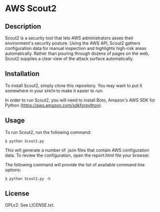 AWS Scout2
==========

## Description

Scout2 is a security tool that lets AWS administrators asses their environment's
security posture. Using the AWS API, Scout2 gathers configuration data for manual
inspection and highlights high-risk areas automatically. Rather than pouring
through dozens of pages on the web, Scout2 supplies a clear view of the attack
surface automatically.

## Installation

To install Scout2, simply clone this repository. You may want to put it somewhere
in your `$PATH` to make it easier to run.

In order to run Scout2, you will need to install Boto, Amazon's AWS SDK for
Python (https://aws.amazon.com/sdkforpython).

## Usage

To run Scout2, run the following command:

    $ python Scout2.py

This will generate a number of .json files that contain AWS configuration data.
To review the configuration, open the report.html file your browser.

The following command will provide the list of available command line options:

    $ python Scout2.py -h

## License

GPLv2: See LICENSE.txt.
